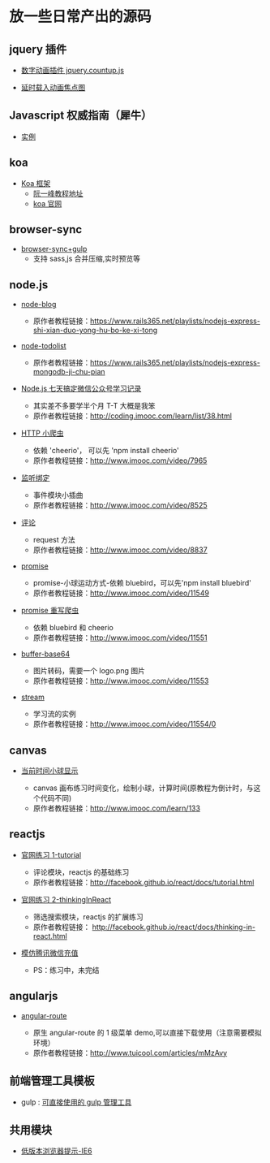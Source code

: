 # 放一些日常产出的源码

## jquery 插件

- [数字动画插件 jquery.countup.js](jquery-countup/)

- [延时载入动画焦点图](jquery-DB_tabMotionBanner/)

## Javascript 权威指南（犀牛）

- [实例](js/tmp1.md)

## koa

- [Koa 框架](koa/)
  - [阮一峰教程地址](http://www.ruanyifeng.com/blog/2017/08/koa.html)
  - [koa 官网](http://koa.bootcss.com/)

## browser-sync

- [browser-sync+gulp](browser-sync/)
  - 支持 sass,js 合并压缩,实时预览等

## node.js

- [node-blog](node-blog/)

  - 原作者教程链接：<https://www.rails365.net/playlists/nodejs-express-shi-xian-duo-yong-hu-bo-ke-xi-tong>

- [node-todolist](node-todolist/)

  - 原作者教程链接：<https://www.rails365.net/playlists/nodejs-express-mongodb-ji-chu-pian>

- [Node.js 七天搞定微信公众号学习记录](mpnode/)

  - 其实差不多要学半个月 T-T 大概是我笨
  - 原作者教程链接：<http://coding.imooc.com/learn/list/38.html>

- [HTTP 小爬虫](node/crawler.js)

  - 依赖 'cheerio'， 可以先 'npm install cheerio'
  - 原作者教程链接：<http://www.imooc.com/video/7965>

- [监听绑定](node/event.js)

  - 事件模块小插曲
  - 原作者教程链接：<http://www.imooc.com/video/8525>

- [评论](node/comments.js)

  - request 方法
  - 原作者教程链接：<http://www.imooc.com/video/8837>

- [promise](node/promise/ball.html)

  - promise-小球运动方式-依赖 bluebird，可以先'npm install bluebird'
  - 原作者教程链接：<http://www.imooc.com/video/11549>

- [promise 重写爬虫](node/promise_c.js)

  - 依赖 bluebird 和 cheerio
  - 原作者教程链接：<http://www.imooc.com/video/11551>

- [buffer-base64](node/buffer/buffer.js)

  - 图片转码，需要一个 logo.png 图片
  - 原作者教程链接：<http://www.imooc.com/video/11553>

- [stream](node/stream/)

  - 学习流的实例
  - 原作者教程链接：<http://www.imooc.com/video/11554/0>

## canvas

- [当前时间小球显示](canvas/)

  - canvas 画布练习时间变化，绘制小球，计算时间(原教程为倒计时，与这个代码不同)
  - 原作者教程链接：<http://www.imooc.com/learn/133>

## reactjs

- [官网练习 1-tutorial](reactjs/tutorial.html)

  - 评论模块，reactjs 的基础练习
  - 原作者教程链接：<http://facebook.github.io/react/docs/tutorial.html>

- [官网练习 2-thinkingInReact](reactjs/thinkingInReact.html)

  - 筛选搜索模块，reactjs 的扩展练习
  - 原作者教程链接： <http://facebook.github.io/react/docs/thinking-in-react.html>

- [模仿腾讯微信充值](reactjs/TencentPay/)
  - PS：练习中，未完结

## angularjs

- [angular-route](angularjs/angular-route/)

  - 原生 angular-route 的 1 级菜单 demo,可以直接下载使用（注意需要模拟环境）
  - 原作者教程链接：<http://www.tuicool.com/articles/mMzAvy>

## 前端管理工具模板

- gulp : [可直接使用的 gulp 管理工具](gulp/)

## 共用模块

- [低版本浏览器提示-IE6](demo/LOWIEPROMPT.md)
